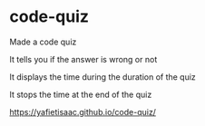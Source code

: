 # code-quiz

Made a code quiz

It tells you if the answer is wrong or not

It displays the time during the duration of the quiz

It stops the time at the end of the quiz

 https://yafietisaac.github.io/code-quiz/